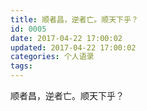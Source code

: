 ```yaml
---
title: 顺者昌，逆者亡。顺天下乎？
id: 0005
date: 2017-04-22 17:00:02
updated: 2017-04-22 17:00:02
categories: 个人语录
tags: 
---
```


顺者昌，逆者亡。顺天下乎？

